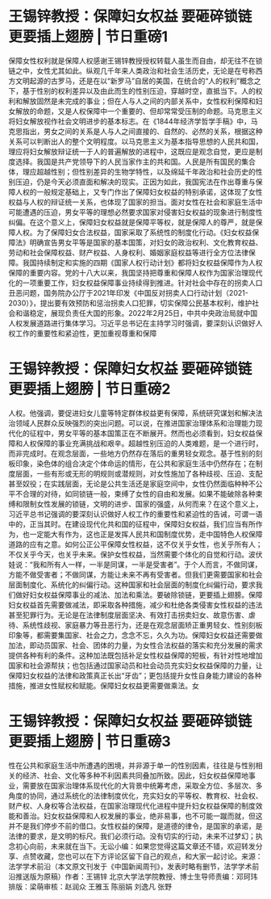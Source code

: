 # 王锡锌教授：保障妇女权益 要砸碎锁链 更要插上翅膀 | 节日重磅1

保障女性权利就是保障人权感谢王锡锌教授授权转载人虽生而自由，却无往不在锁链之中，女性尤其如此。纵观几千年来人类政治和社会生活历史，无论是在号称西方文明起源的古罗马，还是在以“新罗马”自居的美国，在统合的“人的权利”概念之下，基于性别的权利差异以及由此而生的性别压迫，穿越时空，直抵当下。人的权利和解放固然是未完成的事业；但在人与人之间的内部关系中，女性权利保障和妇女解放的命题，又是人权保障中一个重要的、但却常常受压制的命题。马克思主义将妇女解放视作社会文明进步的基本标志。在《1844年经济学哲学手稿》中，马克思指出，男女之间的关系是人与人之间直接的、自然的、必然的关系，根据这种关系可以判断出人的整个文明程度。以马克思主义为基本指导思想的人民共和国，理应将妇女解放辩证统一于人的普遍解放的进程中，这既应是观念自觉，更应是制度选择。我国是共产党领导下的人民当家作主的共和国。人民是所有国民的集合体，理应超越性别；但性别差异的生物学特性，以及绵延千年政治和社会历史的性别压迫，仍是今天必须直面和解决的现实。正因为如此，我国宪法在作出尊重与保障人权的一般规定基础上，又专门作出了保障妇女权益的特别承诺，这体现了女性权益与人权的辩证统一关系，也体现了国家的担当。面对女性在社会和家庭生活中可能遭遇的压迫，男女平等的理想必然要求国家对侵害妇女权益的现象进行制度性纠偏。在这个意义上，保障妇女权益就是保障平等权，就是保障人的尊严，就是保障人权。为了保障妇女合法权益，国家采取了系统性的制度化行动。《妇女权益保障法》明确宣告男女平等是国家的基本国策，对妇女的政治权利、文化教育权益、劳动和社会保障权益、财产权益、人身权利、婚姻家庭权益等进行全方位法律保障。我国持续制定和实施的四期《国家人权行动计划》都将妇女权益保障作为人权保障的重要内容。党的十八大以来，我国坚持把尊重和保障人权作为国家治理现代化的一项重要工作，妇女权益保障事业持续得到推进。针对社会中存在的拐卖人口丑恶问题，国务院办公厅于2021年印发《中国反对拐卖人口行动计划（2021-2030）》，提出要有效预防和惩治拐卖人口犯罪，切实保障公民基本权利，维护社会和谐稳定，展现负责任大国的形象。2022年2月25日，中共中央政治局就中国人权发展道路进行集体学习。习近平总书记在主持学习时强调，要深刻认识做好人权工作的重要性和紧迫性，更加重视尊重和保障

# 王锡锌教授：保障妇女权益 要砸碎锁链 更要插上翅膀 | 节日重磅2

人权。他强调，要促进妇女儿童等特定群体权益更有保障，系统研究谋划和解决法治领域人民群众反映强烈的突出问题。可以说，在推进国家治理体系和治理能力现代化的征程中，男女平等的基本国策正在不断展开。然而也必须看到，妇女权益保障和人权保障的事业充满挑战和艰辛。超越性别压迫的人类难题，是一个进行时，而非完成时。在观念层面，一些地方仍然存在落后的重男轻女观念。基于性别的刻板印象，染色体的组合决定个体命运的情形，在公共和家庭生活中仍然存在；在制度层面，一些有形或无形的明规则或潜规则，对女性施加了各种歧视、压迫、支配甚至奴役；在实践层面，无论是公共生活还是家庭空间中，女性仍然面临种种不公平不合理的对待，如同锁链一般，束缚了女性的自由和发展。如果不能破除各种束缚和限制女性发展的锁链，文明的进步、国家的强盛，从何而来？在这个意义上，习近平总书记强调的要深刻认识做好人权工作的重要性和紧迫性的告诫，可谓一语中的，正当其时。在建设现代化共和国的征程中，保障妇女权益，我们应当有所作为，也一定能大有作为，这也正是发挥人民共和国制度优势，走中国特色人权保障道路的应有之意。如何公正公平保障女性权益，这不仅关乎女性，也关乎所有人；不仅关乎今天，也关乎未来。保护女性权益，当然需要个体化的自觉和行动。波伏娃说：“我和所有人一样，一半是同谋，一半是受害者”。于个人而言，不做同谋，方能不做受害者；不做同谋，方能让未来不再有受害者。但我们更需要国家和社会层面制度化、系统化的纠偏行动。这种国家和社会层面的制度化纠偏行动，要求我们做好妇女权益保障事业的减法、加法和乘法。要破除锁链，更要插上翅膀。保障妇女权益首先需要做减法，即采取各种措施，减少和杜绝各类侵害女性权益的违法甚至犯罪行为。无论是在法律制度层面坚决、有效打击拐卖妇女、故意伤害、虐待、系统性歧视、家庭暴力等丑恶行为，还是在观念层面矫正重男轻女、性别刻板印象等，都需要集国家、社会之力，念念不忘，久久为功。保障妇女权益还需要做加法，即动员国家、社会、团体的力量，为女性合法权益的落实和充分发展的需求提供各种有利的条件。这种加法既包括补足女性权益保障的短板，有针对性地增加国家和社会源帮扶；也包括通过国家动员和社会动员充实妇女权益保障的力量，让保障妇女权益的法律和政策真正长出“牙齿”；更包括提升女性自身能力建设的各种措施，推进女性赋权和赋能。保障妇女权益更需要做乘法。女

# 王锡锌教授：保障妇女权益 要砸碎锁链 更要插上翅膀 | 节日重磅3

性在公共和家庭生活中所遭遇的困境，并非源于单一的性别因素，往往是与性别相关的经济、社会、文化等多种不利因素共同叠加所致。因此，妇女权益保障地事业，需要放在国家治理体系现代化的大背景中统筹考虑，采取全方位、多层次、多角度的协同，通过系统化的法律制度优化，充实妇女的平等权、教育权、社会权、财产权、人身权等合法权益，在国家治理现代化进程中提升妇女权益保障的制度效能和善治。妇女权益保障和人权发展的事业，绝非易事，也不可能一蹴而就，但这并不是我们停步不前的借口。女性权益的保障，是道德的律令，是国家的承诺，是法律的要求，是文明的标尺。我们必须行动。没有切实的行动，未来不过梦幻；执念初心向前，未来就在当下。无讼小编：如果您觉得这篇文章还不错，欢迎转发分享、点赞收藏，您也可以在下方评论区留下自己的观点，和大家一起讨论。来源：法学学术前沿（本文原文刊发于《中国新闻周刊》，发表时略有删节，法学学术前沿推送版为原稿）作者：王锡锌 北京大学法学院教授、博士生导师责编：邓珂玮排版：梁萌审核：赵润众 王雅玉 陈丽娟 刘逸凡 张野

